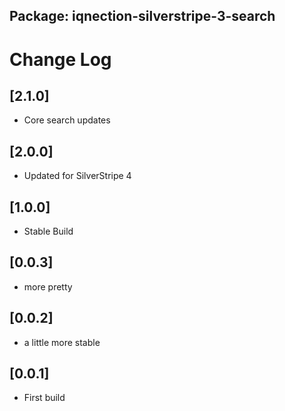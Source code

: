 ## Package: iqnection-silverstripe-3-search
# Change Log

## [2.1.0]
- Core search updates

## [2.0.0]
- Updated for SilverStripe 4

## [1.0.0]
- Stable Build

## [0.0.3]
- more pretty

## [0.0.2]
- a little more stable

## [0.0.1]
- First build